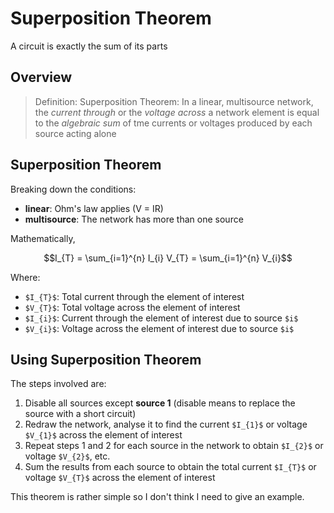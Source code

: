 # Superposition Theorem

A circuit is exactly the sum of its parts

## Overview

> Definition: Superposition Theorem: In a linear, multisource network, the *current through* or the *voltage across* a network element 
is equal to the *algebraic sum* of tme currents or voltages produced by each source acting alone

## Superposition Theorem

Breaking down the conditions:
- **linear**: Ohm's law applies (V = IR)
- **multisource**: The network has more than one source

Mathematically,
```math
I_{T} = \sum_{i=1}^{n} I_{i}
V_{T} = \sum_{i=1}^{n} V_{i}
```

Where:
- `$I_{T}$`: Total current through the element of interest
- `$V_{T}$`: Total voltage across the element of interest
- `$I_{i}$`: Current through the element of interest due to source `$i$`
- `$V_{i}$`: Voltage across the element of interest due to source `$i$`

## Using Superposition Theorem

The steps involved are:
1. Disable all sources except **source 1** (disable means to replace the source with a short circuit)
2. Redraw the network, analyse it to find the current `$I_{1}$` or voltage `$V_{1}$` across the element of interest
3. Repeat steps 1 and 2 for each source in the network to obtain `$I_{2}$` or voltage `$V_{2}$`, etc.
4. Sum the results from each source to obtain the total current `$I_{T}$` or voltage `$V_{T}$` across the element of interest

This theorem is rather simple so I don't think I need to give an example.